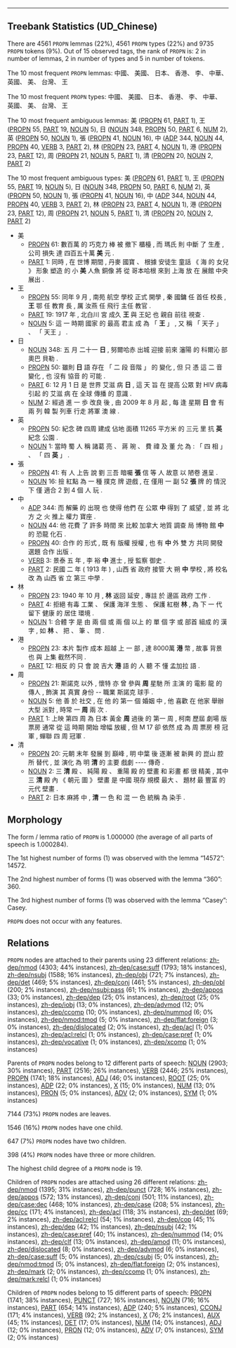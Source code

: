 

--------------------------------------------------------------------------------

## Treebank Statistics (UD_Chinese)

There are 4561 `PROPN` lemmas (22%), 4561 `PROPN` types (22%) and 9735 `PROPN` tokens (9%).
Out of 15 observed tags, the rank of `PROPN` is: 2 in number of lemmas, 2 in number of types and 5 in number of tokens.

The 10 most frequent `PROPN` lemmas: 中國、 美國、 日本、 香港、 李、 中華、 英國、 美、 台灣、 王

The 10 most frequent `PROPN` types:  中國、 美國、 日本、 香港、 李、 中華、 英國、 美、 台灣、 王

The 10 most frequent ambiguous lemmas: 美 ([PROPN]() 61, [PART]() 1), 王 ([PROPN]() 55, [PART]() 19, [NOUN]() 5), 日 ([NOUN]() 348, [PROPN]() 50, [PART]() 6, [NUM]() 2), 英 ([PROPN]() 50, [NOUN]() 1), 張 ([PROPN]() 41, [NOUN]() 16), 中 ([ADP]() 344, [NOUN]() 44, [PROPN]() 40, [VERB]() 3, [PART]() 2), 林 ([PROPN]() 23, [PART]() 4, [NOUN]() 1), 港 ([PROPN]() 23, [PART]() 12), 周 ([PROPN]() 21, [NOUN]() 5, [PART]() 1), 清 ([PROPN]() 20, [NOUN]() 2, [PART]() 2)

The 10 most frequent ambiguous types:  美 ([PROPN]() 61, [PART]() 1), 王 ([PROPN]() 55, [PART]() 19, [NOUN]() 5), 日 ([NOUN]() 348, [PROPN]() 50, [PART]() 6, [NUM]() 2), 英 ([PROPN]() 50, [NOUN]() 1), 張 ([PROPN]() 41, [NOUN]() 16), 中 ([ADP]() 344, [NOUN]() 44, [PROPN]() 40, [VERB]() 3, [PART]() 2), 林 ([PROPN]() 23, [PART]() 4, [NOUN]() 1), 港 ([PROPN]() 23, [PART]() 12), 周 ([PROPN]() 21, [NOUN]() 5, [PART]() 1), 清 ([PROPN]() 20, [NOUN]() 2, [PART]() 2)


* 美
  * [PROPN]() 61: 數百萬 的 巧克力 棒 被 撤下 櫃檯 , 而 瑪氏 則 中斷 了 生產 , 公司 損失 達 四百五十萬 <b>美</b> 元 .
  * [PART]() 1: 同時 , 在 世博 期間 , 丹麥 國寶 、 根據 安徒生 童話 《 海 的 女兒 》 形象 塑造 的 小 <b>美</b> 人魚 銅像 將 從 哥本哈根 來到 上海 放 在 展館 中央 展出 .
* 王
  * [PROPN]() 55: 同年 9 月 , 南苑 航空 學校 正式 開學 , 秦 國鏞 任 首任 校長 , <b>王</b> 鄂 任 教育 長 , 厲 汝燕 任 飛行 主任 教官 .
  * [PART]() 19: 1917 年 , 北白川 宮 成久 <b>王</b> 與 王妃 也 親自 前往 視查 .
  * [NOUN]() 5: 這 一 時期 國家 的 最高 君主 成 為 「 <b>王</b> 」 , 又 稱 「 天子 」 、 「 天王 」 .
* 日
  * [NOUN]() 348: 五 月 二十一 <b>日</b> , 努爾哈赤 出城 迎接 前來 瀋陽 的 科爾沁 部 奧巴 貝勒 .
  * [PROPN]() 50: 雖則 <b>日</b> 語 存在 「 二 段 音階 」 的 變化 , 但 只 憑 這 二 音 變化 , 也 沒有 協音 的 可能 .
  * [PART]() 6: 12 月 1 日 是 世界 艾滋 病 <b>日</b> , 這 天 旨 在 提高 公眾 對 HIV 病毒 引起 的 艾滋 病 在 全球 傳播 的 意識 .
  * [NUM]() 2: 經過 進 一 歩 改良 後 , 由 2009 年 8 月 起 , 每 逢 星期 <b>日</b> 會 有 兩 列 韓 製 列車 行走 將軍 澳 線 .
* 英
  * [PROPN]() 50: 紀念 碑 四周 建成 佔地 面積 11265 平方米 的 三元 里 抗 <b>英</b> 紀念 公園 .
  * [NOUN]() 1: 當時 蜀 人 稱 諸葛 亮 、 蔣 琬 、 費 禕 及 董 允 為 : 「 四 相 」 、 「 四 <b>英</b> 」 .
* 張
  * [PROPN]() 41: 有 人 上告 說 劉 三吾 暗囑 <b>張</b> 信 等 人 故意 以 陋卷 進呈 .
  * [NOUN]() 16: 撿 紅點 為 一 種 撲克 牌 遊戲 , 在 僅用 一 副 52 <b>張</b> 牌 的 情況 下 僅 適合 2 到 4 個 人 玩 .
* 中
  * [ADP]() 344: 而 解藥 的 出現 也 使得 他們 在 公眾 <b>中</b> 得到 了 威望 , 並 將 北方 之 火 推上 權力 寶座 .
  * [NOUN]() 44: 他 花費 了 許多 時間 來 比較 加拿大 地質 調查 局 博物 館 <b>中</b> 的 恐龍 化石 .
  * [PROPN]() 40: 合作 的 形式 , 既 有 版權 授權 , 也 有 <b>中</b> 外 雙 方 共同 開發 選題 合作 出版 .
  * [VERB]() 3: 景泰 五 年 , 李 裕 <b>中</b> 進士 , 授 監察 御史 .
  * [PART]() 2: 民國 二 年 ( 1913 年 ) , 山西 省 政府 接管 大 朔 <b>中</b> 學校 , 將 校名 改 為 山西 省 立 第三 中學 .
* 林
  * [PROPN]() 23: 1940 年 10 月 , <b>林</b> 返回 延安 , 專註 於 邊區 政府 工作 .
  * [PART]() 4: 拒絕 有毒 工業 、 保護 海洋 生態 、 保護 紅樹 <b>林</b> , 為 下 一 代 留下 健康 的 居住 環境 .
  * [NOUN]() 1: 合體 字 是 由 兩 個 或 兩 個 以上 的 單 個 字 或 部首 組成 的 漢字 , 如 <b>林</b> 、 把 、 筆 、 問 .
* 港
  * [PROPN]() 23: 本片 製作 成本 超越 上 一 部 , 達 8000萬 <b>港</b> 幣 , 故事 背景 也 與 上集 截然不同 .
  * [PART]() 12: 相反 的 只 會 說 吉大 <b>港</b> 語 的 人 聽 不 懂 孟加拉 語 .
* 周
  * [PROPN]() 21: 斯諾克 以外 , 懷特 亦 曾 參與 <b>周</b> 星馳 所 主演 的 電影 龍 的 傳人 , 飾演 其 真實 身份 -- 職業 斯諾克 球手 .
  * [NOUN]() 5: 他 善 於 社交 , 在 他 的 第一 個 婚姻 中 , 他 喜歡 在 他家 舉辦 大型 派對 , 時常 一 <b>周</b> 兩 次 .
  * [PART]() 1: 上映 第四 周 為 日本 黃金 <b>周</b> 過後 的 第一 周 , 柯南 歷屆 劇場 版 票房 通常 從 這 時期 開始 增幅 放緩 , 但 M 17 卻 依然 成 為 周 票房 榜 冠軍 , 蟬聯 四 周 冠軍 .
* 清
  * [PROPN]() 20: 元朝 末年 發展 到 巔峰 , 明 中葉 後 逐漸 被 新興 的 崑山 腔 所 替代 , 並 演化 為 明 <b>清</b> 的 主要 戲劇 ---- 傳奇 .
  * [NOUN]() 2: 三 <b>清</b> 殿 、 純陽 殿 、 重陽 殿 的 壁畫 和 彩畫 都 很 精美 , 其中 三 <b>清</b> 殿 內 《 朝元 圖 》 壁畫 是 中國 現存 規模 最大 、 題材 最 豐富 的 元代 壁畫 .
  * [PART]() 2: 日本 麻將 中 , <b>清</b> 一 色 和 混 一 色 統稱 為 染手 .

## Morphology

The form / lemma ratio of `PROPN` is 1.000000 (the average of all parts of speech is 1.000284).

The 1st highest number of forms (1) was observed with the lemma “14572”: 14572.

The 2nd highest number of forms (1) was observed with the lemma “360”: 360.

The 3rd highest number of forms (1) was observed with the lemma “Casey”: Casey.

`PROPN` does not occur with any features.


## Relations

`PROPN` nodes are attached to their parents using 23 different relations: [zh-dep/nmod]() (4303; 44% instances), [zh-dep/case:suff]() (1793; 18% instances), [zh-dep/nsubj]() (1588; 16% instances), [zh-dep/obj]() (721; 7% instances), [zh-dep/det]() (469; 5% instances), [zh-dep/conj]() (461; 5% instances), [zh-dep/obl]() (200; 2% instances), [zh-dep/nsubj:pass]() (61; 1% instances), [zh-dep/appos]() (33; 0% instances), [zh-dep/dep]() (25; 0% instances), [zh-dep/root]() (25; 0% instances), [zh-dep/iobj]() (13; 0% instances), [zh-dep/advmod]() (12; 0% instances), [zh-dep/ccomp]() (10; 0% instances), [zh-dep/nummod]() (6; 0% instances), [zh-dep/nmod:tmod]() (5; 0% instances), [zh-dep/flat:foreign]() (3; 0% instances), [zh-dep/dislocated]() (2; 0% instances), [zh-dep/acl]() (1; 0% instances), [zh-dep/acl:relcl]() (1; 0% instances), [zh-dep/case:pref]() (1; 0% instances), [zh-dep/vocative]() (1; 0% instances), [zh-dep/xcomp]() (1; 0% instances)

Parents of `PROPN` nodes belong to 12 different parts of speech: [NOUN]() (2903; 30% instances), [PART]() (2516; 26% instances), [VERB]() (2446; 25% instances), [PROPN]() (1741; 18% instances), [ADJ]() (46; 0% instances), [ROOT]() (25; 0% instances), [ADP]() (22; 0% instances), [X]() (15; 0% instances), [NUM]() (13; 0% instances), [PRON]() (5; 0% instances), [ADV]() (2; 0% instances), [SYM]() (1; 0% instances)

7144 (73%) `PROPN` nodes are leaves.

1546 (16%) `PROPN` nodes have one child.

647 (7%) `PROPN` nodes have two children.

398 (4%) `PROPN` nodes have three or more children.

The highest child degree of a `PROPN` node is 19.

Children of `PROPN` nodes are attached using 26 different relations: [zh-dep/nmod]() (1395; 31% instances), [zh-dep/punct]() (728; 16% instances), [zh-dep/appos]() (572; 13% instances), [zh-dep/conj]() (501; 11% instances), [zh-dep/case:dec]() (468; 10% instances), [zh-dep/case]() (208; 5% instances), [zh-dep/cc]() (171; 4% instances), [zh-dep/acl]() (118; 3% instances), [zh-dep/det]() (69; 2% instances), [zh-dep/acl:relcl]() (54; 1% instances), [zh-dep/cop]() (45; 1% instances), [zh-dep/dep]() (42; 1% instances), [zh-dep/nsubj]() (42; 1% instances), [zh-dep/case:pref]() (40; 1% instances), [zh-dep/nummod]() (14; 0% instances), [zh-dep/clf]() (13; 0% instances), [zh-dep/amod]() (11; 0% instances), [zh-dep/dislocated]() (8; 0% instances), [zh-dep/advmod]() (6; 0% instances), [zh-dep/case:suff]() (5; 0% instances), [zh-dep/csubj]() (5; 0% instances), [zh-dep/nmod:tmod]() (5; 0% instances), [zh-dep/flat:foreign]() (2; 0% instances), [zh-dep/mark]() (2; 0% instances), [zh-dep/ccomp]() (1; 0% instances), [zh-dep/mark:relcl]() (1; 0% instances)

Children of `PROPN` nodes belong to 15 different parts of speech: [PROPN]() (1741; 38% instances), [PUNCT]() (727; 16% instances), [NOUN]() (716; 16% instances), [PART]() (654; 14% instances), [ADP]() (240; 5% instances), [CCONJ]() (171; 4% instances), [VERB]() (92; 2% instances), [X]() (76; 2% instances), [AUX]() (45; 1% instances), [DET]() (17; 0% instances), [NUM]() (14; 0% instances), [ADJ]() (12; 0% instances), [PRON]() (12; 0% instances), [ADV]() (7; 0% instances), [SYM]() (2; 0% instances)

